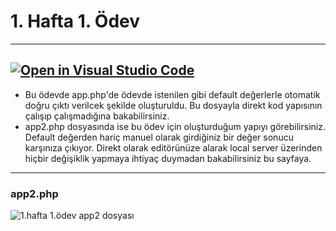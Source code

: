 # 1. Hafta 1. Ödev
-----------------------------------------------------------------------------------------------------------------------------
[![Open in Visual Studio Code](https://classroom.github.com/assets/open-in-vscode-f059dc9a6f8d3a56e377f745f24479a46679e63a5d9fe6f495e02850cd0d8118.svg)](https://classroom.github.com/online_ide?assignment_repo_id=5411029&assignment_repo_type=AssignmentRepo)
-----------------------------------------------------------------------------------------------------------------------------
* Bu ödevde app.php'de ödevde istenilen gibi default değerlerle otomatik doğru çıktı verilcek şekilde oluşturuldu. Bu dosyayla direkt kod yapısının çalışıp çalışmadığına bakabilirsiniz.
* app2.php dosyasında ise bu ödev için oluşturduğum yapıyı görebilirsiniz. Default değerden hariç manuel olarak girdiğiniz bir değer sonucu karşınıza çıkıyor. Direkt olarak editörünüze alarak local server üzerinden hiçbir değişiklik yapmaya ihtiyaç duymadan bakabilirsiniz bu sayfaya.

-----------------------------------------------------------------------------------------------------------------------------
### app2.php
![1.hafta 1.ödev app2 dosyası](https://user-images.githubusercontent.com/73365934/129726515-182b386d-5b79-4229-8517-e103b33748a6.png)
